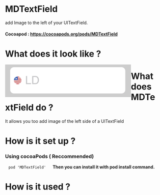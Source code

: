 # MDTextField
 add Image to the left of your UITextField.
 #### Cocoapod : https://cocoapods.org/pods/MDTextField

# What does it look like ?
<p align="center">
<img  align="left" src="assets/MDTextFieldLeftViewImage.jpeg">
</p>

# What does MDTextField do ?
It allows you too add image of the left side of a UITextField

# How is it set up ?
### Using cocoaPods ( Reccommended)
` ` ` pod 'MDTextField' 
` ` ` <b />
Then you can install it with pod install command.

# How is it used ?


